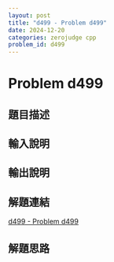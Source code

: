 ```yaml
---
layout: post
title: "d499 - Problem d499"
date: 2024-12-20
categories: zerojudge cpp
problem_id: d499
---
```


# Problem d499

## 題目描述



## 輸入說明



## 輸出說明



## 解題連結

[d499 - Problem d499](https://zerojudge.tw/ShowProblem?problemid=d499)

## 解題思路

